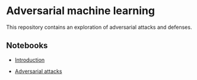 # Adversarial machine learning

This repository contains an exploration of adversarial attacks and defenses.


## Notebooks

- [Introduction](notebooks/intro.ipynb)

- [Adversarial attacks](notebooks/attacks.ipynb)

